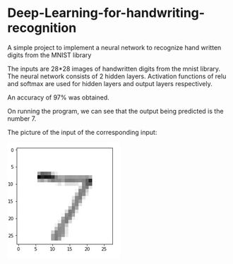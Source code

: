 # Deep-Learning-for-handwriting-recognition
A simple project to implement a neural network to recognize hand written digits from the MNIST library

The inputs are 28*28 images of handwritten digits from the mnist library.
The neural network consists of 2 hidden layers.
Activation functions of relu and softmax are used for hidden layers and output layers respectively.

An accuracy of 97% was obtained.

On running the program, we can see that the output being predicted is the number 7.

The picture of the input of the corresponding input:

![Screenshot](Input_Display.JPG)